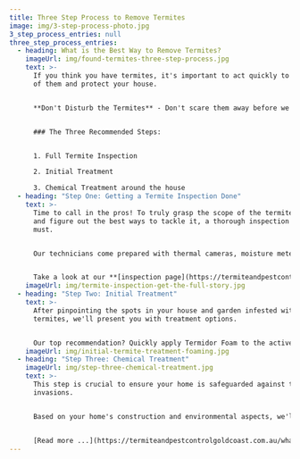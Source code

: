 ```yaml
---
title: Three Step Process to Remove Termites
image: img/3-step-process-photo.jpg
3_step_process_entries: null
three_step_process_entries:
  - heading: What is the Best Way to Remove Termites?
    imageUrl: img/found-termites-three-step-process.jpg
    text: >-
      If you think you have termites, it's important to act quickly to get rid
      of them and protect your house.


      **Don't Disturb the Termites** - Don't scare them away before we can check everything out. So, hold off on using that spray!


      ### The Three Recommended Steps:


      1. Full Termite Inspection

      2. Initial Treatment

      3. Chemical Treatment around the house
  - heading: "Step One: Getting a Termite Inspection Done"
    text: >-
      Time to call in the pros! To truly grasp the scope of the termite problem
      and figure out the best ways to tackle it, a thorough inspection is a
      must.


      Our technicians come prepared with thermal cameras, moisture meters, and a range of other high-tech tools for detection. 


      Take a look at our **[inspection page](https://termiteandpestcontrolgoldcoast.com.au/how-is-a-termite-inspection-done/)** and video to see how we go about examining your home for termites.
    imageUrl: img/termite-inspection-get-the-full-story.jpg
  - heading: "Step Two: Initial Treatment"
    text: >-
      After pinpointing the spots in your house and garden infested with live
      termites, we'll present you with treatment options.


      Our top recommendation? Quickly apply Termidor Foam to the active termite areas to stop them in their tracks.
    imageUrl: img/initial-termite-treatment-foaming.jpg
  - heading: "Step Three: Chemical Treatment"
    imageUrl: img/step-three-chemical-treatment.jpg
    text: >-
      This step is crucial to ensure your home is safeguarded against termite
      invasions.


      Based on your home's construction and environmental aspects, we'll suggest the most effective termite management system. Keep in mind, termites made their way in because there wasn't anything to block them before!


      [Read more ...](https://termiteandpestcontrolgoldcoast.com.au/what-is-the-best-termite-control-treatment-barrier/)
---
```

